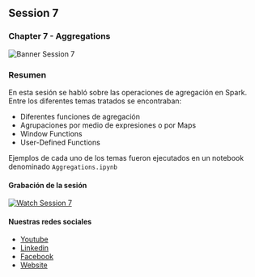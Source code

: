 ## Session 7
### Chapter 7 - Aggregations

![Banner Session 7](/assets/banner_session_7.png)

### Resumen
En esta sesión se habló sobre las operaciones de agregación en Spark. Entre los diferentes temas tratados se encontraban:

* Diferentes funciones de agregación
* Agrupaciones por medio de expresiones o por Maps
* Window Functions
* User-Defined Functions

Ejemplos de cada uno de los temas fueron ejecutados en un notebook denominado `Aggregations.ipynb`

#### Grabación de la sesión

[![Watch Session 7](/assets/youtube.png)](https://www.youtube.com/watch?v=zh8AHzCfhUY)

#### Nuestras redes sociales
* [Youtube](https://www.youtube.com/channel/UCqFCoUEvxR23ymmih0GD7mQ?sub_confirmation=1 'Subscríbate al canal')
* [Linkedin](https://www.linkedin.com/company/data-engineering-latam/ 'Síganos en Linkedin')
* [Facebook](https://www.facebook.com/dataengineeringlatam/ 'Síganos en Facebook')
* [Website](https://expy.bio/dataengineeringlatam 'Nuestro website')
